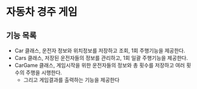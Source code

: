 # 자동차 경주 게임
## 기능 목록
* Car 클래스, 운전자 정보와 위치정보를 저장하고 조회, 1회 주행기능을 제공한다.
* Cars 클래스, 저장된 운전자들의 정보를 관리하고, 1회 일괄 주행기능을 제공한다.
* CarGame 클래스, 게임시작을 위한 운전자들의 정보와 총 횟수를 저장하고 여러 횟수의 주행을 시행한다. 
  * 그리고 게임결과를 출력하는 기능을 제공한다